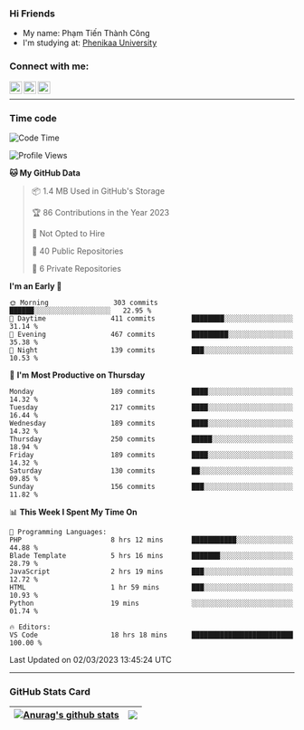 ### Hi Friends

- My name: Phạm Tiến Thành Công
- I'm studying at: [Phenikaa University]


### Connect with me:
[<img align="left" alt="PhamTienThanhCong | Facebook" width="22px" src="https://upload.wikimedia.org/wikipedia/commons/thumb/1/16/Facebook-icon-1.png/640px-Facebook-icon-1.png" />][facebook]
[<img align="left" alt="PhamTienThanhCong | Zalo" width="22px" src="https://www.anphatpc.com.vn/template/anphat_2020v2/images/icon-zalo.jpg" />][zalo]
[<img align="left" alt="PhamTienThanhCong | LinkedIn" width="22px" src="https://cdn3.iconfinder.com/data/icons/inficons/512/linkedin.png" />][linkedin]

<br />

---

### Time code

<!--START_SECTION:waka-->
![Code Time](http://img.shields.io/badge/Code%20Time-898%20hrs%2026%20mins-blue)

![Profile Views](http://img.shields.io/badge/Profile%20Views-2-blue)

**🐱 My GitHub Data** 

> 📦 1.4 MB Used in GitHub's Storage 
 > 
> 🏆 86 Contributions in the Year 2023
 > 
> 🚫 Not Opted to Hire
 > 
> 📜 40 Public Repositories 
 > 
> 🔑 6 Private Repositories 
 > 
**I'm an Early 🐤** 

```text
🌞 Morning                303 commits         ██████░░░░░░░░░░░░░░░░░░░   22.95 % 
🌆 Daytime                411 commits         ████████░░░░░░░░░░░░░░░░░   31.14 % 
🌃 Evening                467 commits         █████████░░░░░░░░░░░░░░░░   35.38 % 
🌙 Night                  139 commits         ███░░░░░░░░░░░░░░░░░░░░░░   10.53 % 
```
📅 **I'm Most Productive on Thursday** 

```text
Monday                   189 commits         ████░░░░░░░░░░░░░░░░░░░░░   14.32 % 
Tuesday                  217 commits         ████░░░░░░░░░░░░░░░░░░░░░   16.44 % 
Wednesday                189 commits         ████░░░░░░░░░░░░░░░░░░░░░   14.32 % 
Thursday                 250 commits         █████░░░░░░░░░░░░░░░░░░░░   18.94 % 
Friday                   189 commits         ████░░░░░░░░░░░░░░░░░░░░░   14.32 % 
Saturday                 130 commits         ██░░░░░░░░░░░░░░░░░░░░░░░   09.85 % 
Sunday                   156 commits         ███░░░░░░░░░░░░░░░░░░░░░░   11.82 % 
```


📊 **This Week I Spent My Time On** 

```text
💬 Programming Languages: 
PHP                      8 hrs 12 mins       ███████████░░░░░░░░░░░░░░   44.88 % 
Blade Template           5 hrs 16 mins       ███████░░░░░░░░░░░░░░░░░░   28.79 % 
JavaScript               2 hrs 19 mins       ███░░░░░░░░░░░░░░░░░░░░░░   12.72 % 
HTML                     1 hr 59 mins        ███░░░░░░░░░░░░░░░░░░░░░░   10.93 % 
Python                   19 mins             ░░░░░░░░░░░░░░░░░░░░░░░░░   01.74 % 

🔥 Editors: 
VS Code                  18 hrs 18 mins      █████████████████████████   100.00 % 
```


 Last Updated on 02/03/2023 13:45:24 UTC
<!--END_SECTION:waka-->

---

### GitHub Stats Card

| <a href="https://github.com/phamtienthanhcong"><img align="center" src="https://github-readme-stats.vercel.app/api?username=PhamTienThanhCong&show_icons=true&include_all_commits=true&theme=buefy&hide_border=true&theme=ocean_dark" alt="Anurag's github stats" /></a> | <a href="https://github.com/phamtienthanhcong"><img align="center" src="https://github-readme-stats.vercel.app/api/top-langs/?username=PhamTienThanhCong&layout=compact&theme=buefy&hide_border=true&theme=ocean_dark" /></a> |
| ------------- | ------------- |

[Phenikaa University]: https://phenikaa-uni.edu.vn/vi
[facebook]: https://www.facebook.com/phamtienthanhcong
[linkedin]: https://linkedin.com/in/phamtienthanhcong
[zalo]: https://zalo.me/0396396332
[tiktok]: https://www.tiktok.com/@phamtienthanhcong
[web]: https://github.com/PhamTienThanhCong/web_dev
[min project]: https://github.com/PhamTienThanhCong/Project-Of-Web
[c and cpp]: https://github.com/PhamTienThanhCong/Code_C_and_Cpro
[python]: https://github.com/PhamTienThanhCong/Python_beginer
